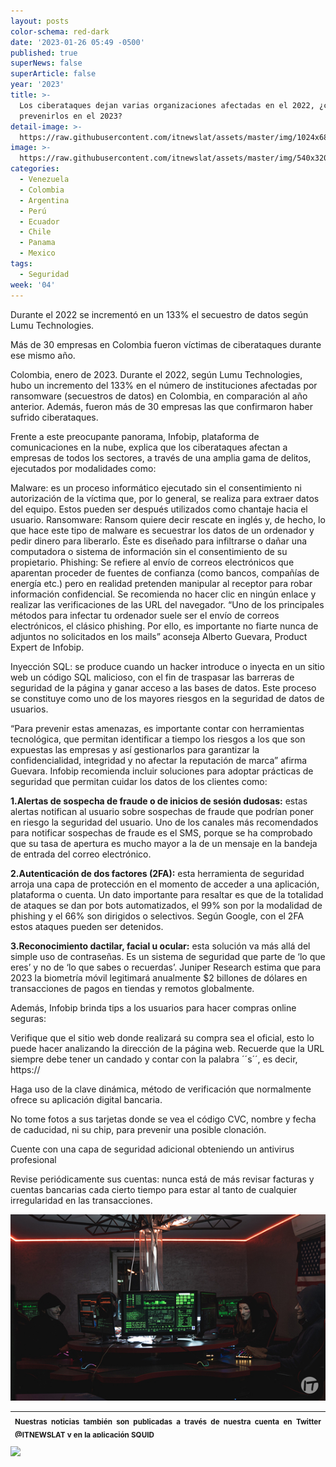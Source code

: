 ```yaml
---
layout: posts
color-schema: red-dark
date: '2023-01-26 05:49 -0500'
published: true
superNews: false
superArticle: false
year: '2023'
title: >-
  Los ciberataques dejan varias organizaciones afectadas en el 2022, ¿cómo
  prevenirlos en el 2023?
detail-image: >-
  https://raw.githubusercontent.com/itnewslat/assets/master/img/1024x680/reunion-hacker-g.jpg
image: >-
  https://raw.githubusercontent.com/itnewslat/assets/master/img/540x320/reunion-hacker-p.jpg
categories:
  - Venezuela
  - Colombia
  - Argentina
  - Perú
  - Ecuador
  - Chile
  - Panama
  - Mexico
tags:
  - Seguridad
week: '04'
---
```

Durante el 2022 se incrementó en un 133% el secuestro de datos según Lumu Technologies.

Más de 30 empresas en Colombia fueron víctimas de ciberataques durante ese mismo año.

Colombia, enero de 2023. Durante el 2022, según Lumu Technologies, hubo un incremento del 133% en el número de instituciones afectadas por ransomware (secuestros de datos) en Colombia, en comparación al año anterior. Además, fueron más de 30 empresas las que confirmaron haber sufrido ciberataques. 

Frente a este preocupante panorama, Infobip, plataforma de comunicaciones en la nube, explica que los ciberataques afectan a empresas de todos los sectores, a través de una amplia gama de delitos, ejecutados por modalidades como: 

Malware: es un proceso informático ejecutado sin el consentimiento ni autorización de la víctima que, por lo general, se realiza para extraer datos del equipo. Estos pueden ser después utilizados como chantaje hacia el usuario.
Ransomware: Ransom quiere decir rescate en inglés y, de hecho, lo que hace este tipo de malware es secuestrar los datos de un ordenador y pedir dinero para liberarlo. Éste es diseñado para infiltrarse o dañar una computadora o sistema de información sin el consentimiento de su propietario. 
Phishing: Se refiere al envío de correos electrónicos que aparentan proceder de fuentes de confianza (como bancos, compañías de energía etc.) pero en realidad pretenden manipular al receptor para robar información confidencial. Se recomienda no hacer clic en ningún enlace y realizar las verificaciones de las URL del navegador.
“Uno de los principales métodos para infectar tu ordenador suele ser el envío de correos electrónicos, el clásico phishing. Por ello, es importante no fiarte nunca de adjuntos no solicitados en los mails” aconseja Alberto Guevara, Product Expert de Infobip.

Inyección SQL: se produce cuando un hacker introduce o inyecta en un sitio web un código SQL malicioso, con el fin de traspasar las barreras de seguridad de la página y ganar acceso a las bases de datos. Este proceso se constituye como uno de los mayores riesgos en la seguridad de datos de usuarios.
 
 “Para prevenir estas amenazas, es importante contar con herramientas tecnológica, que permitan identificar a tiempo los riesgos a los que son expuestas las empresas y así gestionarlos para garantizar la confidencialidad, integridad y no afectar la reputación de marca” afirma Guevara.
Infobip recomienda incluir soluciones para adoptar prácticas de seguridad que permitan cuidar los datos de los clientes como:

**1.Alertas de sospecha de fraude o de inicios de sesión dudosas:** estas alertas notifican al usuario sobre sospechas de fraude que podrían poner en riesgo la seguridad del usuario. Uno de los canales más recomendados para notificar sospechas de fraude es el SMS, porque se ha comprobado que su tasa de apertura es mucho mayor a la de un mensaje en la bandeja de entrada del correo electrónico. 

**2.Autenticación de dos factores (2FA):** esta herramienta de seguridad arroja una capa de protección en el momento de acceder a una aplicación, plataforma o cuenta. Un dato importante para resaltar es que de la totalidad de ataques se dan por bots automatizados, el 99% son por la modalidad de phishing y el 66% son dirigidos o selectivos. Según Google, con el 2FA estos ataques pueden ser detenidos.

**3.Reconocimiento dactilar, facial u ocular:** esta solución va más allá del simple uso de contraseñas. Es un sistema de seguridad que parte de ‘lo que eres’ y no de ‘lo que sabes o recuerdas’. 
Juniper Research estima que para 2023 la biometría móvil legitimará anualmente $2 billones de dólares en transacciones de pagos en tiendas y remotos globalmente. 

Además, Infobip brinda tips a los usuarios para hacer compras online seguras:

Verifique que el sitio web donde realizará su compra sea el oficial, esto lo puede hacer analizando la dirección de la página web. Recuerde que la URL siempre debe tener un candado y contar con la palabra ´´s´´, es decir, https://

Haga uso de la clave dinámica, método de verificación que normalmente ofrece su aplicación digital bancaria.

No tome fotos a sus tarjetas donde se vea el código CVC, nombre y fecha de caducidad, ni su chip, para prevenir una posible clonación.

Cuente con una capa de seguridad adicional obteniendo un antivirus profesional

Revise periódicamente sus cuentas: nunca está de más revisar facturas y cuentas bancarias cada cierto tiempo para estar al tanto de cualquier irregularidad en las transacciones.

![](https://raw.githubusercontent.com/itnewslat/assets/master/img/540x320/reunion-hacker-p.jpg)

<table style="height: 42px;" width="569">
<tbody>
<tr>
<td style="text-align: justify;"><sub><strong>Nuestras noticias también son publicadas a través de nuestra cuenta en Twitter <a href="https://twitter.com/itnewslat?lang=es">@ITNEWSLAT</a> y en la aplicación <a href="https://squidapp.co/en/">SQUID</a></strong></sub></td>
</tr>
</tbody>
</table>

<img src="https://tracker.metricool.com/c3po.jpg?hash=56f88a41e39ab42c063cc51676587a04"/>